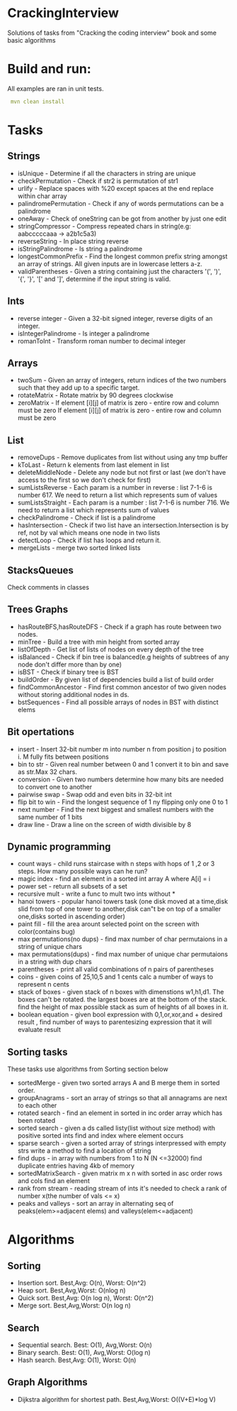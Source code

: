 # CrackingInterview

Solutions of tasks from "Cracking the coding interview" book and some basic algorithms

# Build and run:

All examples are ran in unit tests.
```yaml
 mvn clean install
```

# Tasks

## Strings

- isUnique - Determine if all the characters in string are unique
- checkPermutation - Check if str2 is permutation of str1
- urlify - Replace spaces with %20 except spaces at the end replace within char array
- palindromePermutation - Check if any of words permutations can be a palindrome
- oneAway - Check of oneString can be got from another by just one edit
- stringCompressor - Compress repeated chars in string(e.g: aabcccccaaa -> a2b1c5a3)
- reverseString - In place string reverse
- isStringPalindrome - Is string a palindrome
- longestCommonPrefix - Find the longest common prefix string amongst an array of strings.
All given inputs are in lowercase letters a-z.
- validParentheses - Given a string containing just the characters '(', ')', '{', '}', '[' and ']', determine if the input string is valid.
## Ints

- reverse integer - Given a 32-bit signed integer, reverse digits of an integer.
- isIntegerPalindrome - Is integer a palindrome
- romanToInt - Transform roman number to decimal integer
## Arrays

- twoSum - Given an array of integers, return indices of the two numbers such that they add up to a specific target.
- rotateMatrix - Rotate matrix by 90 degrees clockwise
- zeroMatrix - If element [i][j] of matrix is zero - entire row and column must be zero
If element [i][j] of matrix is zero - entire row and column must be zero

##  List

- removeDups - Remove duplicates from list without using any tmp buffer
- kToLast   - Return  k elements from last element in list
- deleteMiddleNode - Delete any node but not first or last (we don't have access to the first so we don't check for first)
- sumListsReverse - Each param is a number in reverse : list 7-1-6 is number 617.
We need to return a list which represents sum of values
- sumListsStraight - Each param is a number  : list 7-1-6 is number 716.
 We need to return a list which represents sum of values
- checkPalindrome - Check if list is a palindrome
- hasIntersection - Check if two list have an intersection.Intersection is by ref, not by val which means one node in two lists 
- detectLoop - Check if list has loops and return it.
- mergeLists - merge two sorted linked lists 
## StacksQueues

Check comments in classes

## Trees Graphs

- hasRouteBFS,hasRouteDFS - Check if a graph has route between two nodes.
- minTree - Build a tree with min height from sorted array
- listOfDepth - Get list of lists of nodes on every depth of the tree
- isBalanced - Check if bin tree is balanced(e.g heights of subtrees of any node don't differ more than by one)
- isBST - Check if binary tree is BST
- buildOrder - By given list of dependencies build a list of build order
- findCommonAncestor - Find first common ancestor of two given nodes without storing additional nodes in ds.
- bstSequences - Find all possible arrays of nodes in BST with distinct elems

## Bit opertations

- insert - Insert 32-bit number m into number n from position j to position i. M fully fits between positions 
- bin to str - Given real number between 0 and 1 convert it to bin and save as str.Max 32 chars.
- conversion - Given two numbers determine how many bits are needed to convert one to another
- pairwise swap - Swap odd and even bits in 32-bit int
- flip bit to win - Find the longest sequence of 1 ny flipping only one 0  to 1
- next number - Find the next biggest and smallest numbers with the same number of 1 bits
- draw line - Draw a line on the screen of width divisible by 8

## Dynamic programming

- count ways - child runs staircase with n steps with hops of 1 ,2 or 3 steps. How many possible ways can he run?
- magic index - find an element in a sorted int array A where A[i] = i
- power set - return all subsets of a set
- recursive mult - write a func to mult two ints without *
- hanoi towers - popular hanoi towers task (one disk moved at a time,disk slid from top of one tower to another,disk 
can"t be on top of a smaller one,disks sorted in ascending order)
- paint fill - fill the area arount selected point on the screen with color(contains bug)
- max permutations(no dups) - find max number of char permutaions in a string of unique chars
- max permutations(dups) - find max number of unique char permutaions in a string with dup chars
- parentheses - print all valid combinations of n pairs of parentheses
- coins - given coins of 25,10,5 and 1 cents calc a number of ways to represent n cents
- stack of boxes - given stack of n boxes with dimenstions w1,h1,d1. The boxes can't be rotated. 
the largest boxes are at the bottom of the stack. find the height of max possible stack as sum of heights of all boxes in it.
- boolean equation - given bool expression with 0,1,or,xor,and + desired result , 
find number of ways to parentesizing expression that it will evaluate result 

## Sorting tasks

These tasks use algorithms from Sorting section below

- sortedMerge - given two sorted arrays A and B merge them in sorted order.
- groupAnagrams - sort an array of strings so that all annagrams are next to each other
- rotated search - find an element in sorted in inc order array which has been rotated
- sorted search - given a ds called listy(list without size method) with positive sorted ints 
find and index where element occurs
- sparse search - given a sorted array of strings interpressed with empty strs write a method to find a location of string
- find dups - in array with numbers from 1 to N (N <=32000) find duplicate entries having 4kb of memory
- sortedMatrixSearch - given matrix m x n with sorted in asc order rows and cols find an element
- rank from stream - reading stream of ints it's needed to check a rank of number x(the number of vals <= x)
- peaks and valleys - sort an array in alternating seq of peaks(elem>=adjacent elems) and valleys(elem<=adjacent)


# Algorithms

## Sorting

- Insertion sort. Best,Avg: O(n), Worst: O(n^2) 
- Heap sort. Best,Avg,Worst: O(nlog n) 
- Quick sort. Best,Avg: O(n log n), Worst: O(n^2) 
- Merge sort. Best,Avg,Worst: O(n log n) 

## Search
- Sequential search. Best: O(1), Avg,Worst: O(n)
- Binary search. Best: O(1), Avg,Worst: O(log n)
- Hash search. Best,Avg: O(1), Worst: O(n)

## Graph Algorithms
- Dijkstra algorithm for shortest path. Best,Avg,Worst: O((V+E)*log V)
